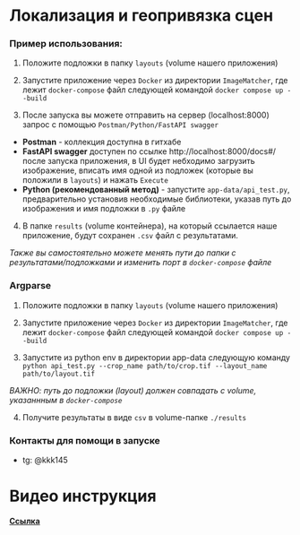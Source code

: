 # Локализация и геопривязка сцен

### Пример использования:

1) Положите подложки в папку ```layouts``` (volume нашего приложения)
2) Запустите приложение через ```Docker``` из директории ```ImageMatcher```, где лежит ```docker-compose``` файл следующей командой
```docker compose up --build```

3) После запуска вы можете отправить на сервер (localhost:8000) запрос с помощью ```Postman/Python/FastAPI swagger```

- **Postman** - коллекция доступна в гитхабе
- **FastAPI swagger** доступен по ссылке http://localhost:8000/docs#/ после запуска приложения, в UI будет небходимо загрузить изображение, вписать имя одной из подложек (которые вы положили в ```layouts```) и нажать ```Execute```
- **Python (рекомендованный метод)** - запустите ```app-data/api_test.py```, предварительно установив необходимые библиотеки, указав путь до изображения и имя подложки в ```.py``` файле

4) В папке ```results``` (volume контейнера), на который ссылается наше приложение, будут сохранен ```.csv``` файл с результатами. 

*Также вы самостоятельно можете менять пути до папки с результатами/подложками и изменить порт в ```docker-compose``` файле*

### Argparse
1) Положите подложки в папку ```layouts``` (volume нашего приложения)

2) Запустите приложение через ```Docker``` из директории ```ImageMatcher```, где лежит ```docker-compose``` файл следующей командой
```docker compose up --build```

3) Запустите из python env в директории app-data следующую команду 
```python api_test.py --crop_name path/to/crop.tif --layout_name path/to/layout.tif```

*ВАЖНО: путь до подложки (layout) должен совпадать с volume, указаннным в ```docker-compose```*

4) Получите результаты в виде ```csv``` в volume-папке ```./results```

### Контакты для помощи в запуске
- tg: @kkk145

# Видео инструкция
**[Ссылка](https://disk.yandex.ru/i/kZ4iyfZHNIhoqA)**
